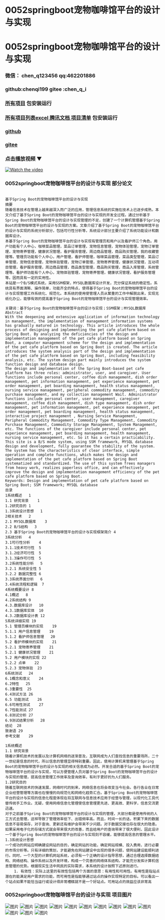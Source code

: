 # 0052springboot宠物咖啡馆平台的设计与实现


# 0052springboot宠物咖啡馆平台的设计与实现

### 微信： chen_q123456  qq:462201886
### github:chenqi199 gitee :chen_q_i

### [所有项目](https://github.com/GraduationProject-springboot/allSpringbootProjects) 包安装运行

### [所有项目列表excel 腾讯文档 项目清单](https://docs.qq.com/sheet/DSHRFSVZ5aEVYT3N3?tab=BB08J2) 包安装运行

### [github](https://chenqi199.github.io)

### [gitee](https://gitee.com/chen_q_i)

### 点击播放视频 ▼
[![Watch the video](https://i.sstatic.net/Vp2cE.png)](https://player.bilibili.com/player.html?isOutside=true&aid=BV16ia6epENY&bvid=BV16ia6epENY&cid=500001610574046&p=53)



### 0052springboot宠物咖啡馆平台的设计与实现 部分论文
```

﻿基于Spring Boot的宠物咖啡馆平台的设计与实现
摘要
随着信息技术在管理上越来越深入而广泛的应用，管理信息系统的实施在技术上已逐步成熟。本文介绍了基于Spring Boot的宠物咖啡馆平台的设计与实现的开发全过程。通过分析基于Spring Boot的宠物咖啡馆平台的设计与实现管理的不足，创建了一个计算机管理基于Spring Boot的宠物咖啡馆平台的设计与实现的方案。文章介绍了基于Spring Boot的宠物咖啡馆平台的设计与实现的系统分析部分，包括可行性分析等，系统设计部分主要介绍了系统功能设计和数据库设计。
本基于Spring Boot的宠物咖啡馆平台的设计与实现有管理员和用户以及看护师三个角色。用户功能有个人中心，咖啡菜品管理，菜品订单管理，宠物信息管理，宠物体验管理，宠物订单管理，宠物寄养管理，健康状况管理，看护服务管理，周边商品管理，商品购买管理，我的收藏管理等。管理员功能有个人中心，用户管理，看护师管理，咖啡菜品管理，菜品类型管理，菜品订单管理，宠物信息管理，宠物体验管理，宠物订单管理，宠物寄养管理，健康状况管理，互动项目管理，看护服务管理，周边商品管理，商品类型管理，商品购买管理，商品入库管理，系统管理等。看护师功能有个人中心，宠物体验管理，宠物寄养管理，健康状况管理，看护服务管理等。因而具有一定的实用性。
本站是一个B/S模式系统，采用SSM框架，MYSQL数据库设计开发，充分保证系统的稳定性。系统具有界面清晰、操作简单，功能齐全的特点，使得基于Spring Boot的宠物咖啡馆平台的设计与实现管理工作系统化、规范化。本系统的使用使管理人员从繁重的工作中解脱出来，实现无纸化办公，能够有效的提高基于Spring Boot的宠物咖啡馆平台的设计与实现管理效率。

关键词：基于Spring Boot的宠物咖啡馆平台的设计与实现；SSM框架；MYSQL数据库
Abstract
With the deepening and extensive application of information technology in management, the implementation of management information systems has gradually matured in technology. This article introduces the whole process of designing and implementing the pet cafe platform based on Spring Boot. By analyzing the deficiencies of the design and implementation management of the pet cafe platform based on Spring Boot, a computer management scheme for the design and implementation of the pet cafe platform based on Spring Boot is created. The article introduces the system analysis part of the design and implementation of the pet cafe platform based on Spring Boot, including feasibility analysis, etc. The system design part mainly introduces the system function design and database design.
The design and implementation of the Spring Boot-based pet cafe platform has three roles: administrator, user, and caregiver. User functions include personal center, coffee dish management, dish order management, pet information management, pet experience management, pet order management, pet boarding management, health status management, nursing service management, peripheral commodity management, commodity purchase management, and my collection management Wait. Administrator functions include personal center, user management, caregiver management, coffee dish management, dish type management, dish order management, pet information management, pet experience management, pet order management, pet boarding management, health status management, interactive project management , Nursing Service Management, Peripheral Commodity Management, Commodity Type Management, Commodity Purchase Management, Commodity Storage Management, System Management, etc. The functions of the caregiver include personal center, pet experience management, pet boarding management, health management, nursing service management, etc. So it has a certain practicability.
This site is a B/S mode system, using SSM framework, MYSQL database design and development, fully guarantee the stability of the system. The system has the characteristics of clear interface, simple operation and complete functions, which makes the design and implementation of the pet cafe platform based on Spring Boot systematized and standardized. The use of this system frees managers from heavy work, realizes paperless office, and can effectively improve the design and implementation management efficiency of the pet cafe platform based on Spring Boot.
Keywords: Design and implementation of pet cafe platform based on Spring Boot; SSM framework; MYSQL database
目录
1系统概述	1
1.1 研究背景	1
1.2研究目的	1
1.3系统设计思想	1
2相关技术	2
2.1 MYSQL数据库	3
2.2 B/S结构	3
2.3 基于Spring Boot的宠物咖啡馆平台的设计与实现框架简介	4
3系统分析	4
3.1可行性分析	4
3.1.1技术可行性	5
3.1.2经济可行性	5
3.1.3操作可行性	5
3.2系统性能分析	5
3.2.1 系统安全性	5
3.2.2 数据完整性	6
3.3系统界面分析	6
3.4系统流程和逻辑	7
4系统概要设计	8
4.1概述	8
4.2系统结构	9
4.3.数据库设计	10
4.3.1数据库实体	10
4.3.2数据库设计表	12
5系统详细实现	19
5.1 管理员模块的实现	19
5.1.1 用户信息管理	19
5.1.2 看护师信息管理	20
5.2 看护师模块的实现	21
5.2.1 宠物寄养管理	21
5.2.1 健康状况管理	21
5.2 用户模块的实现	22
5.2.2 点单	22
5.2.3 宠物体验	23
6系统测试	24
6.1概念和意义	24
6.2特性	25
6.3重要性	25
6.4测试方法	26
6.5 功能测试	26
6.6可用性测试	27
6.7性能测试	27
6.8测试分析	27
6.9测试结果分析	28
结论	28
致谢语	29
参考文献	29

1系统概述
1.1 研究背景
随着计算机技术的发展以及计算机网络的逐渐普及，互联网成为人们查找信息的重要场所，二十一世纪是信息的时代，所以信息的管理显得特别重要。因此，使用计算机来管理基于Spring Boot的宠物咖啡馆平台的设计与实现的相关信息成为必然。开发合适的基于Spring Boot的宠物咖啡馆平台的设计与实现，可以方便管理人员对基于Spring Boot的宠物咖啡馆平台的设计与实现的管理，提高信息管理工作效率及查询效率，有利于更好的为人们服务。
1.2研究目的
随着互联网技术的快速发展，网络时代的到来，网络信息也将会改变当今社会。各行各业在日常企业经营管理等方面也在慢慢的向规范化和网络化趋势汇合。基于Spring Boot的宠物咖啡馆平台的设计与实现的信息化程度体现在将互联网与信息技术应用于经营与管理，以现代化工具代替传统手工作业。无疑，使用网络信息化管理使信息管理更先进、更高效、更科学，信息交流更迅速。
对于之前基于Spring Boot的宠物咖啡馆平台的设计与实现的管理，大部分都是使用传统的人工方式去管理，这样导致了管理效率低下、出错频率高。而且，时间一长的话，积累下来的数据信息不容易保存，对于查询、更新还有维护会带来不少问题。对于数据交接也存在很大的隐患。如果采用电子化的存储方式就会带来很大的改善，而且给用户的查询带来了很大便利，因此设计一个基于Spring Boot的宠物咖啡馆平台的设计与实现刻不容缓，能够提高信息的管理水平。
1.3系统设计思想
一个成功的网站应明确建设网站的目的，确定网站的功能，确定网站规模、投入费用，进行必要的市场分析等。只有详细的策划，才能避免在网站建设中出现的很多问题，使网站建设能顺利进行。同时，一个大型的计算机网站系统，必须有一个正确的设计指导思想，通过合理选择数据结构、网络结构、操作系统以及开发环境，构成一个完善的网络体系结构，才能充分发挥计算机信息管理的优势。根据现实生活中网民的实际需求，本系统的设计按照下述原则进行。
    1. 有效性：实际上这里的有效性包括两个方面的意思：有用性和可用性。有用性是指站点潜在的能满足用户需求的功能，而可用性是指能够通过站点的操作实现特定的目标。可以看出一个站点如果不能恰当运行或设计得非常槽糕就不是一个好站点。可用站点的效益应该非常高

```
### 0052springboot宠物咖啡馆平台的设计与实现 项目图片
![图片](/images/0052springbootimg_001.jpg)
![图片](/images/0052springbootimg_003.jpg)
![图片](/images/0052springbootimg_002.jpg)
![图片](/images/0052springbootimg_012.jpg)
![图片](/images/0052springbootimg_006.jpg)
![图片](/images/0052springbootimg_007.jpg)
![图片](/images/0052springbootimg_013.jpg)
![图片](/images/0052springbootimg_005.jpg)
![图片](/images/0052springbootimg_011.jpg)
![图片](/images/0052springbootimg_010.jpg)
![图片](/images/0052springbootimg_004.jpg)
![图片](/images/0052springbootimg_009.jpg)
![图片](/images/0052springbootimg_008.jpg)








